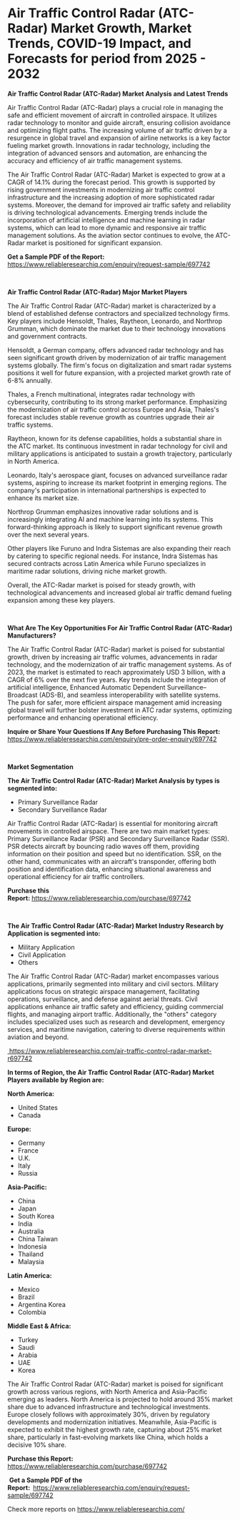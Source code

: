 <p><h1>Air Traffic Control Radar (ATC-Radar) Market Growth, Market Trends, COVID-19 Impact, and Forecasts for period from 2025 - 2032</h1></p><p><strong>Air Traffic Control Radar (ATC-Radar) Market Analysis and Latest Trends</strong></p>
<p><p>Air Traffic Control Radar (ATC-Radar) plays a crucial role in managing the safe and efficient movement of aircraft in controlled airspace. It utilizes radar technology to monitor and guide aircraft, ensuring collision avoidance and optimizing flight paths. The increasing volume of air traffic driven by a resurgence in global travel and expansion of airline networks is a key factor fueling market growth. Innovations in radar technology, including the integration of advanced sensors and automation, are enhancing the accuracy and efficiency of air traffic management systems.</p><p>The Air Traffic Control Radar (ATC-Radar) Market is expected to grow at a CAGR of 14.1% during the forecast period. This growth is supported by rising government investments in modernizing air traffic control infrastructure and the increasing adoption of more sophisticated radar systems. Moreover, the demand for improved air traffic safety and reliability is driving technological advancements. Emerging trends include the incorporation of artificial intelligence and machine learning in radar systems, which can lead to more dynamic and responsive air traffic management solutions. As the aviation sector continues to evolve, the ATC-Radar market is positioned for significant expansion.</p></p>
<p><strong>Get a Sample PDF of the Report:&nbsp;</strong> <a href="https://www.reliableresearchiq.com/enquiry/request-sample/697742?utm_campaign=3452&utm_medium=2&utm_source=Github&utm_content=ia&utm_term=11042025&utm_id=air-traffic-control-radar-atc-radar">https://www.reliableresearchiq.com/enquiry/request-sample/697742</a></p>
<p>&nbsp;</p>
<p><strong>Air Traffic Control Radar (ATC-Radar) Major Market Players</strong></p>
<p><p>The Air Traffic Control Radar (ATC-Radar) market is characterized by a blend of established defense contractors and specialized technology firms. Key players include Hensoldt, Thales, Raytheon, Leonardo, and Northrop Grumman, which dominate the market due to their technology innovations and government contracts.</p><p>Hensoldt, a German company, offers advanced radar technology and has seen significant growth driven by modernization of air traffic management systems globally. The firm's focus on digitalization and smart radar systems positions it well for future expansion, with a projected market growth rate of 6-8% annually.</p><p>Thales, a French multinational, integrates radar technology with cybersecurity, contributing to its strong market performance. Emphasizing the modernization of air traffic control across Europe and Asia, Thales's forecast includes stable revenue growth as countries upgrade their air traffic systems.</p><p>Raytheon, known for its defense capabilities, holds a substantial share in the ATC market. Its continuous investment in radar technology for civil and military applications is anticipated to sustain a growth trajectory, particularly in North America.</p><p>Leonardo, Italy's aerospace giant, focuses on advanced surveillance radar systems, aspiring to increase its market footprint in emerging regions. The company's participation in international partnerships is expected to enhance its market size.</p><p>Northrop Grumman emphasizes innovative radar solutions and is increasingly integrating AI and machine learning into its systems. This forward-thinking approach is likely to support significant revenue growth over the next several years.</p><p>Other players like Furuno and Indra Sistemas are also expanding their reach by catering to specific regional needs. For instance, Indra Sistemas has secured contracts across Latin America while Furuno specializes in maritime radar solutions, driving niche market growth.</p><p>Overall, the ATC-Radar market is poised for steady growth, with technological advancements and increased global air traffic demand fueling expansion among these key players.</p></p>
<p>&nbsp;</p>
<p><strong>What Are The Key Opportunities For Air Traffic Control Radar (ATC-Radar) Manufacturers?</strong></p>
<p><p>The Air Traffic Control Radar (ATC-Radar) market is poised for substantial growth, driven by increasing air traffic volumes, advancements in radar technology, and the modernization of air traffic management systems. As of 2023, the market is estimated to reach approximately USD 3 billion, with a CAGR of 6% over the next five years. Key trends include the integration of artificial intelligence, Enhanced Automatic Dependent Surveillance–Broadcast (ADS-B), and seamless interoperability with satellite systems. The push for safer, more efficient airspace management amid increasing global travel will further bolster investment in ATC radar systems, optimizing performance and enhancing operational efficiency.</p></p>
<p><strong>Inquire or Share Your Questions If Any Before Purchasing This Report:</strong> <a href="https://www.reliableresearchiq.com/enquiry/pre-order-enquiry/697742?utm_campaign=3452&utm_medium=2&utm_source=Github&utm_content=ia&utm_term=11042025&utm_id=air-traffic-control-radar-atc-radar">https://www.reliableresearchiq.com/enquiry/pre-order-enquiry/697742</a></p>
<p>&nbsp;</p>
<p><strong>Market Segmentation</strong></p>
<p><strong>The Air Traffic Control Radar (ATC-Radar) Market Analysis by types is segmented into:</strong></p>
<p><ul><li>Primary Surveillance Radar</li><li>Secondary Surveillance Radar</li></ul></p>
<p><p>Air Traffic Control Radar (ATC-Radar) is essential for monitoring aircraft movements in controlled airspace. There are two main market types: Primary Surveillance Radar (PSR) and Secondary Surveillance Radar (SSR). PSR detects aircraft by bouncing radio waves off them, providing information on their position and speed but no identification. SSR, on the other hand, communicates with an aircraft's transponder, offering both position and identification data, enhancing situational awareness and operational efficiency for air traffic controllers.</p></p>
<p><strong>Purchase this Report:&nbsp;</strong><a href="https://www.reliableresearchiq.com/purchase/697742?utm_campaign=3452&utm_medium=2&utm_source=Github&utm_content=ia&utm_term=11042025&utm_id=air-traffic-control-radar-atc-radar">https://www.reliableresearchiq.com/purchase/697742</a></p>
<p>&nbsp;</p>
<p><strong>The Air Traffic Control Radar (ATC-Radar) Market Industry Research by Application is segmented into:</strong></p>
<p><ul><li>Military Application</li><li>Civil Application</li><li>Others</li></ul></p>
<p><p>The Air Traffic Control Radar (ATC-Radar) market encompasses various applications, primarily segmented into military and civil sectors. Military applications focus on strategic airspace management, facilitating operations, surveillance, and defense against aerial threats. Civil applications enhance air traffic safety and efficiency, guiding commercial flights, and managing airport traffic. Additionally, the "others" category includes specialized uses such as research and development, emergency services, and maritime navigation, catering to diverse requirements within aviation and beyond.</p></p>
<p><a href="https://www.reliableresearchiq.com/air-traffic-control-radar-market-r697742?utm_campaign=3452&utm_medium=2&utm_source=Github&utm_content=ia&utm_term=11042025&utm_id=air-traffic-control-radar-atc-radar">&nbsp;https://www.reliableresearchiq.com/air-traffic-control-radar-market-r697742</a></p>
<p><strong>In terms of Region, the Air Traffic Control Radar (ATC-Radar) Market Players available by Region are:</strong></p>
<p>
    <p> <strong> North America: </strong>
        <ul>
            <li>United States</li>
            <li>Canada</li>
        </ul>
        </p> 
    <p> <strong> Europe: </strong>
        <ul>
            <li>Germany</li>
            <li>France</li>
            <li>U.K.</li>
            <li>Italy</li>
            <li>Russia</li>
        </ul>
        </p> 
    <p> <strong> Asia-Pacific: </strong>
        <ul>
            <li>China</li>
            <li>Japan</li>
            <li>South Korea</li>
            <li>India</li>
            <li>Australia</li>
            <li>China Taiwan</li>
            <li>Indonesia</li>
            <li>Thailand</li>
            <li>Malaysia</li>
        </ul>
        </p> 
    <p> <strong> Latin America: </strong>
        <ul>
            <li>Mexico</li>
            <li>Brazil</li>
            <li>Argentina Korea</li>
            <li>Colombia</li>
        </ul>
        </p> 
    <p> <strong> Middle East & Africa: </strong>
        <ul>
            <li>Turkey</li>
            <li>Saudi</li>
            <li>Arabia</li>
            <li>UAE</li>
            <li>Korea</li>
        </ul>
    </p>
    </p>
<p><p>The Air Traffic Control Radar (ATC-Radar) market is poised for significant growth across various regions, with North America and Asia-Pacific emerging as leaders. North America is projected to hold around 35% market share due to advanced infrastructure and technological investments. Europe closely follows with approximately 30%, driven by regulatory developments and modernization initiatives. Meanwhile, Asia-Pacific is expected to exhibit the highest growth rate, capturing about 25% market share, particularly in fast-evolving markets like China, which holds a decisive 10% share.</p></p>
<p><strong>Purchase this Report: </strong><a href="https://www.reliableresearchiq.com/purchase/697742?utm_campaign=3452&utm_medium=2&utm_source=Github&utm_content=ia&utm_term=11042025&utm_id=air-traffic-control-radar-atc-radar">https://www.reliableresearchiq.com/purchase/697742</a></p>
<p>&nbsp;<strong>Get a Sample PDF of the Report:&nbsp;&nbsp;</strong><a href="https://www.reliableresearchiq.com/enquiry/request-sample/697742?utm_campaign=3452&utm_medium=2&utm_source=Github&utm_content=ia&utm_term=11042025&utm_id=air-traffic-control-radar-atc-radar">https://www.reliableresearchiq.com/enquiry/request-sample/697742</a></p>
<p><strong></strong></p>
<p>Check more reports on <a href="https://www.reliableresearchiq.com/?utm_campaign=3452&utm_medium=2&utm_source=Github&utm_content=ia&utm_term=11042025&utm_id=air-traffic-control-radar-atc-radar">https://www.reliableresearchiq.com/</a></p>